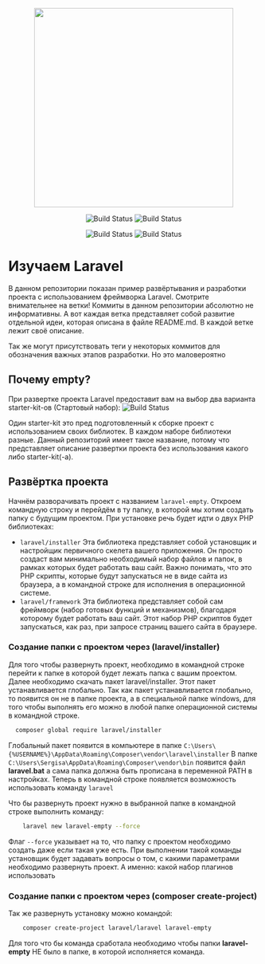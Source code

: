 <p align="center">
    <img src="https://raw.githubusercontent.com/laravel/art/master/logo-lockup/5%20SVG/2%20CMYK/1%20Full%20Color/laravel-logolockup-cmyk-red.svg" width="400" alt="">
</p>
<p align="center">
    <img src="https://img.shields.io/badge/Jetstream-NO-red" alt="Build Status">
    <img src="https://img.shields.io/badge/Breeze-NO-red" alt="Build Status">
</p>
<p align="center">
    <img src="https://img.shields.io/badge/Testing-PHPUnit-indigo?style=for-the-badge" alt="Build Status">
    <img src="https://img.shields.io/badge/Database-SQLtie-ffff00?style=for-the-badge" alt="Build Status">
</p>

# Изучаем Laravel

В данном репозитории показан пример развёртывания и разработки проекта с использованием фреймворка Laravel. Смотрите
внимательнее на ветки! Коммиты в данном репозитории абсолютно не информативны. А вот каждая ветка представляет собой
развитие отдельной идеи, которая описана в файле README.md. В каждой ветке лежит своё описание.

Так же могут присутствовать теги у некоторых коммитов для обозначения важных этапов разработки. Но это маловероятно

## Почему empty?

<p align="left">
При развертке проекта Laravel предоставит вам на выбор два варианта starter-kit-ов (Стартовый набор):
    <img src="https://img.shields.io/badge/Jetstream-Breeze-grey" alt="Build Status">
</p>
Один starter-kit это пред подготовленный к сборке проект с использованием своих библиотек. В каждом наборе библиотеки разные.
Данный репозиторий имеет такое название, потому что представляет описание развертки проекта без использования какого либо
starter-kit(-а).

## Развёртка проекта

Начнём разворачивать проект с названием `laravel-empty`. Откроем командную строку и перейдём в ту папку, в которой мы
хотим создать папку с будущим проектом.
При установке речь будет идти о двух PHP библиотеках:

- `laravel/installer`
  Эта библиотека представляет собой установщик и настройщик первичного скелета вашего приложения. Он просто создаст вам
  минимально необходимый набор файлов и папок, в рамках которых будет работать ваш сайт. Важно понимать, что это PHP
  скрипты, которые будут запускаться не в виде сайта из браузера, а в командной строке для исполнения в операционной
  системе.
- `laravel/framework`
  Эта библиотека представляет собой сам фреймворк (набор готовых функций и механизмов), благодаря которому будет
  работать
  ваш сайт. Этот набор PHP скриптов будет запускаться, как раз, при запросе страниц вашего сайта в браузере.

### Создание папки с проектом через (laravel/installer)

Для того чтобы развернуть проект, необходимо в командной строке перейти к папке в которой будет лежать папка с вашим
проектом.  
Далее необходимо скачать пакет laravel/installer. Этот пакет устанавливается глобально. Так как пакет устанавливается
глобально, то появится он не в папке проекта, а в специальной папке windows, для того чтобы выполнять его можно в любой
папке операционной системы в командной строке.

```bash
  composer global require laravel/installer
```

Глобальный пакет появится в компьютере в папке `C:\Users\{%USERNAME%}\AppData\Roaming\Composer\vendor\laravel\installer`
В папке `C:\Users\Sergisa\AppData\Roaming\Composer\vendor\bin` появится файл **laravel.bat** а сама папка должна быть
прописана в переменной PATH в настройках. Теперь в командной строке появляется возможность использовать
команду `laravel`

Что бы развернуть проект нужно в выбранной папке в командной строке выполнить команду:

```bash
    laravel new laravel-empty --force
```

Флаг `--force` указывает на то, что папку с проектом необходимо создать даже если
такая уже есть. При выполнении такой команды установщик будет задавать вопросы о том, с какими параметрами необходимо
развернуть проект. А именно:
какой набор плагинов использовать

### Создание папки с проектом через (composer create-project)

Так же развернуть установку можно командой:

```bash
    composer create-project laravel/laravel laravel-empty
```

Для того что бы команда сработала необходимо чтобы папки **laravel-empty** НЕ было в папке, в которой исполняется
команда.
